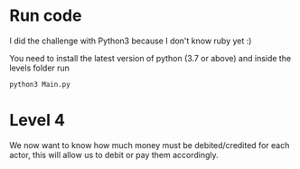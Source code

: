 # Run code

I did the challenge with Python3 because I don't know ruby yet :)

You need to install the latest version of python (3.7 or above) 
and inside the levels folder run

``python3 Main.py``


# Level 4

We now want to know how much money must be debited/credited for each actor, this will allow us to debit or pay them accordingly.
